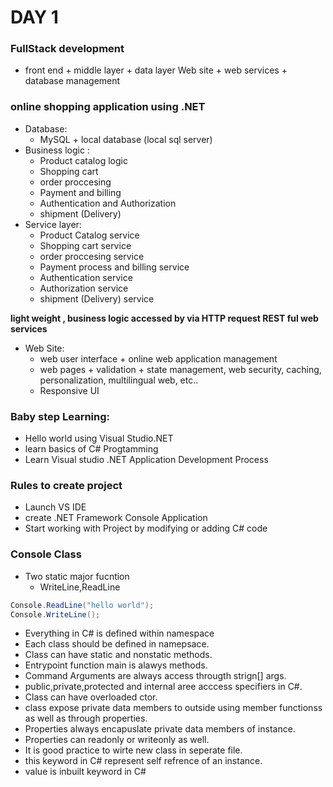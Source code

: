 # DAY 1




### FullStack development 
  - front end + middle layer + data layer
    Web site + web services + database management

### online shopping application using .NET
 -  Database:   
     - MySQL + local database (local sql server) 
 - Business logic :
    - Product catalog logic
    - Shopping cart 
    - order proccesing
    - Payment and billing 
    - Authentication and Authorization 
    - shipment (Delivery)
- Service layer:
    - Product Catalog service
    - Shopping cart service
    - order proccesing service
    - Payment process and billing  service
    - Authentication service 
    - Authorization service
    - shipment (Delivery) service

**light weight , business logic accessed by via HTTP request REST ful web services**

- Web Site:
    - web user interface + online web application management
    - web pages + validation  + state management, web security, caching, personalization, multilingual web, etc..
    - Responsive UI

### Baby step Learning:
- Hello world using Visual Studio.NET
- learn basics of C# Progtamming
- Learn Visual studio .NET Application Development Process

### Rules to create project
- Launch VS IDE
- create .NET Framework Console Application
- Start working with Project by modifying or adding C# code 
 

### Console Class
- Two static major fucntion 
    - WriteLine,ReadLine
```cs
Console.ReadLine("hello world");
Console.WriteLine();
```

- Everything in C# is defined within  namespace 
- Each class should be defined in namepsace.
- Class can have static and nonstatic methods.
- Entrypoint function main is alawys methods.
- Command Arguments are always access througth strign[] args.
- public,private,protected and internal aree acccess specifiers in C#.
- Class can have overloaded ctor.
- class expose private data members to outside using member functionss as well as through properties.
- Properties always encapuslate private data members of instance.
- Properties can readonly or writeonly  as well.
-  It is good practice to wirte new class in seperate file.
- this keyword in C# represent self refrence of an instance.
- value is inbuilt keyword in C#
